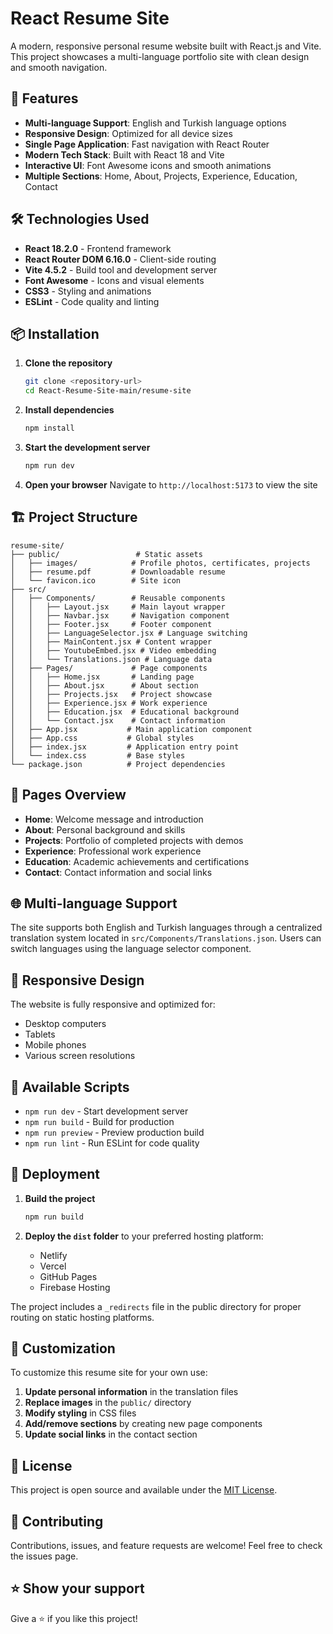 # React Resume Site

A modern, responsive personal resume website built with React.js and Vite. This project showcases a multi-language portfolio site with clean design and smooth navigation.

## 🚀 Features

- **Multi-language Support**: English and Turkish language options
- **Responsive Design**: Optimized for all device sizes
- **Single Page Application**: Fast navigation with React Router
- **Modern Tech Stack**: Built with React 18 and Vite
- **Interactive UI**: Font Awesome icons and smooth animations
- **Multiple Sections**: Home, About, Projects, Experience, Education, Contact

## 🛠️ Technologies Used

- **React 18.2.0** - Frontend framework
- **React Router DOM 6.16.0** - Client-side routing
- **Vite 4.5.2** - Build tool and development server
- **Font Awesome** - Icons and visual elements
- **CSS3** - Styling and animations
- **ESLint** - Code quality and linting

## 📦 Installation

1. **Clone the repository**
   ```bash
   git clone <repository-url>
   cd React-Resume-Site-main/resume-site
   ```

2. **Install dependencies**
   ```bash
   npm install
   ```

3. **Start the development server**
   ```bash
   npm run dev
   ```

4. **Open your browser**
   Navigate to `http://localhost:5173` to view the site

## 🏗️ Project Structure

```
resume-site/
├── public/                 # Static assets
│   ├── images/            # Profile photos, certificates, projects
│   ├── resume.pdf         # Downloadable resume
│   └── favicon.ico        # Site icon
├── src/
│   ├── Components/        # Reusable components
│   │   ├── Layout.jsx     # Main layout wrapper
│   │   ├── Navbar.jsx     # Navigation component
│   │   ├── Footer.jsx     # Footer component
│   │   ├── LanguageSelector.jsx # Language switching
│   │   ├── MainContent.jsx # Content wrapper
│   │   ├── YoutubeEmbed.jsx # Video embedding
│   │   └── Translations.json # Language data
│   ├── Pages/             # Page components
│   │   ├── Home.jsx       # Landing page
│   │   ├── About.jsx      # About section
│   │   ├── Projects.jsx   # Project showcase
│   │   ├── Experience.jsx # Work experience
│   │   ├── Education.jsx  # Educational background
│   │   └── Contact.jsx    # Contact information
│   ├── App.jsx           # Main application component
│   ├── App.css           # Global styles
│   ├── index.jsx         # Application entry point
│   └── index.css         # Base styles
└── package.json          # Project dependencies
```

## 🎨 Pages Overview

- **Home**: Welcome message and introduction
- **About**: Personal background and skills
- **Projects**: Portfolio of completed projects with demos
- **Experience**: Professional work experience
- **Education**: Academic achievements and certifications
- **Contact**: Contact information and social links

## 🌐 Multi-language Support

The site supports both English and Turkish languages through a centralized translation system located in `src/Components/Translations.json`. Users can switch languages using the language selector component.

## 📱 Responsive Design

The website is fully responsive and optimized for:
- Desktop computers
- Tablets
- Mobile phones
- Various screen resolutions

## 🔧 Available Scripts

- `npm run dev` - Start development server
- `npm run build` - Build for production
- `npm run preview` - Preview production build
- `npm run lint` - Run ESLint for code quality

## 🚀 Deployment

1. **Build the project**
   ```bash
   npm run build
   ```

2. **Deploy the `dist` folder** to your preferred hosting platform:
   - Netlify
   - Vercel
   - GitHub Pages
   - Firebase Hosting

The project includes a `_redirects` file in the public directory for proper routing on static hosting platforms.

## 🎯 Customization

To customize this resume site for your own use:

1. **Update personal information** in the translation files
2. **Replace images** in the `public/` directory
3. **Modify styling** in CSS files
4. **Add/remove sections** by creating new page components
5. **Update social links** in the contact section

## 📄 License

This project is open source and available under the [MIT License](LICENSE).

## 🤝 Contributing

Contributions, issues, and feature requests are welcome! Feel free to check the issues page.

## ⭐ Show your support

Give a ⭐️ if you like this project!
